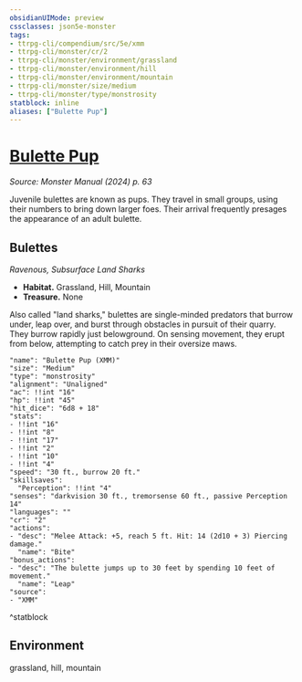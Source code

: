 ```yaml
---
obsidianUIMode: preview
cssclasses: json5e-monster
tags:
- ttrpg-cli/compendium/src/5e/xmm
- ttrpg-cli/monster/cr/2
- ttrpg-cli/monster/environment/grassland
- ttrpg-cli/monster/environment/hill
- ttrpg-cli/monster/environment/mountain
- ttrpg-cli/monster/size/medium
- ttrpg-cli/monster/type/monstrosity
statblock: inline
aliases: ["Bulette Pup"]
---
```

# [Bulette Pup](3-Compendium\bestiary\monstrosity/bulette-pup-xmm.md)
*Source: Monster Manual (2024) p. 63*  

Juvenile bulettes are known as pups. They travel in small groups, using their numbers to bring down larger foes. Their arrival frequently presages the appearance of an adult bulette.

## Bulettes

*Ravenous, Subsurface Land Sharks*

- **Habitat.** Grassland, Hill, Mountain  
- **Treasure.** None  

Also called "land sharks," bulettes are single-minded predators that burrow under, leap over, and burst through obstacles in pursuit of their quarry. They burrow rapidly just belowground. On sensing movement, they erupt from below, attempting to catch prey in their oversize maws.

```statblock
"name": "Bulette Pup (XMM)"
"size": "Medium"
"type": "monstrosity"
"alignment": "Unaligned"
"ac": !!int "16"
"hp": !!int "45"
"hit_dice": "6d8 + 18"
"stats":
- !!int "16"
- !!int "8"
- !!int "17"
- !!int "2"
- !!int "10"
- !!int "4"
"speed": "30 ft., burrow 20 ft."
"skillsaves":
  "Perception": !!int "4"
"senses": "darkvision 30 ft., tremorsense 60 ft., passive Perception 14"
"languages": ""
"cr": "2"
"actions":
- "desc": "Melee Attack: +5, reach 5 ft. Hit: 14 (2d10 + 3) Piercing damage."
  "name": "Bite"
"bonus_actions":
- "desc": "The bulette jumps up to 30 feet by spending 10 feet of movement."
  "name": "Leap"
"source":
- "XMM"
```
^statblock

## Environment

grassland, hill, mountain